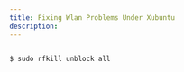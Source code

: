 ```yaml
---
title: Fixing Wlan Problems Under Xubuntu
description:
---
```


```bash

$ sudo rfkill unblock all

```

